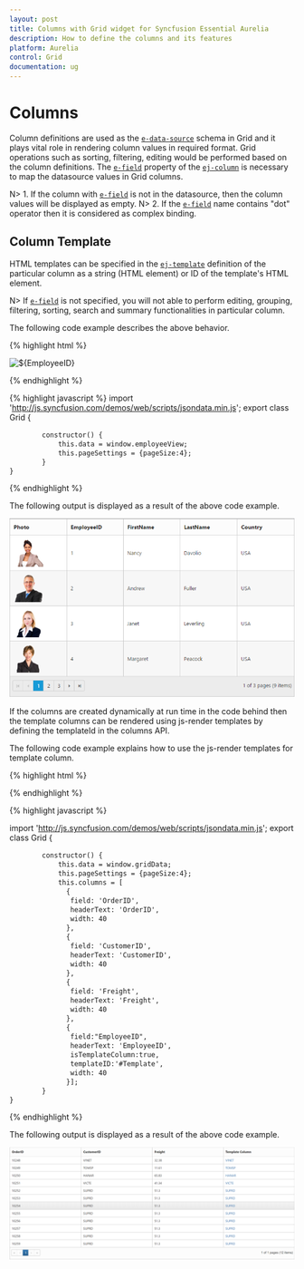 ```yaml
---
layout: post
title: Columns with Grid widget for Syncfusion Essential Aurelia
description: How to define the columns and its features
platform: Aurelia
control: Grid
documentation: ug
--- 
```

# Columns

Column definitions are used as the [`e-data-source`](http://help.syncfusion.com/api/js/ejgrid#members:datasource "dataSource") schema in Grid and it plays vital role in rendering column values in required format. Grid operations such as sorting, filtering, editing would be performed based on the column definitions. The [`e-field`](http://help.syncfusion.com/api/js/ejgrid#members:columns-field "field") property of the [`ej-column`](http://help.syncfusion.com/api/js/ejgrid#members:columns "columns") is necessary to map the datasource values in Grid columns.

N> 1. If the column with [`e-field`](http://help.syncfusion.com/api/js/ejgrid#members:columns-field "field") is not in the datasource, then the column values will be displayed as empty.
N> 2. If the [`e-field`](http://help.syncfusion.com/api/js/ejgrid#members:columns-field "field") name contains "dot" operator then it is considered as complex binding.

## Column Template

HTML templates can be specified in the [`ej-template`](http://help.syncfusion.com/api/js/ejgrid#members:columns-template "template") definition of the particular column as a string (HTML element) or ID of the template's HTML element.

N> If [`e-field`](http://help.syncfusion.com/api/js/ejgrid#members:columns-field "field") is not specified, you will not able to perform editing, grouping, filtering, sorting, search and summary functionalities in particular column.

The following code example describes the above behavior.

{% highlight html %}

 <ej-grid e-data-source.bind="data" e-allow-paging=true e-page-settings.bind="pageSettings">
        <ej-column e-header-text="Photo">
            <ej-template>
            <img style='width: 75px; height: 70px' src='images/Employees/${EmployeeID}.png' alt='${EmployeeID}' />
            </ej-template>
        </ej-column>
        <ej-column e-field="EmployeeID"></ej-column>
        <ej-column e-field="FirstName"></ej-column>
        <ej-column e-field="LastName"></ej-column>
        <ej-column e-field="Country"></ej-column>
 </ej-grid>

{% endhighlight %}

{% highlight javascript %}
import 'http://js.syncfusion.com/demos/web/scripts/jsondata.min.js';
  export class Grid {
    
            constructor() {
			    this.data = window.employeeView;
                this.pageSettings = {pageSize:4};
			}
    }
{% endhighlight %}

The following output is displayed as a result of the above code example.

![](columns_images/columns_img1.png)


If the columns are created dynamically at run time in the code behind then the template columns can be rendered using js-render templates by defining the templateId in the columns API.

The following code example explains how to use the js-render templates for template column.

{% highlight html %}

<template>

   <ej-grid e-data-source.bind="gridData"
            e-allow-paging="true"
            e-page-settings.bind="pageSettings"
            e-columns.bind="columns">
   </ej-grid>
   
   <script id="Template" type="text/x-jsrender"> 
         <a href="https://www.syncfusion.com">{{:CustomerID}}</a> 
   </script>

</template>

{% endhighlight %}

{% highlight javascript %}

import 'http://js.syncfusion.com/demos/web/scripts/jsondata.min.js';
  export class Grid {
    
            constructor() {
			    this.data = window.gridData;
                this.pageSettings = {pageSize:4};
                this.columns = [  
                  {  
                   field: 'OrderID',  
                   headerText: 'OrderID',  
                   width: 40  
                  },
                  {  
                   field: 'CustomerID',  
                   headerText: 'CustomerID',  
                   width: 40  
                  },
                  {  
                   field: 'Freight',  
                   headerText: 'Freight',  
                   width: 40  
                  },
                  {  
                   field:"EmployeeID",  
                   headerText: 'EmployeeID',  
                   isTemplateColumn:true,  
                   templateID:'#Template',  
                   width: 40  
                  }];  
			}
    }
    
{% endhighlight %}


The following output is displayed as a result of the above code example.

![](columns_images/columns_img2.PNG)
